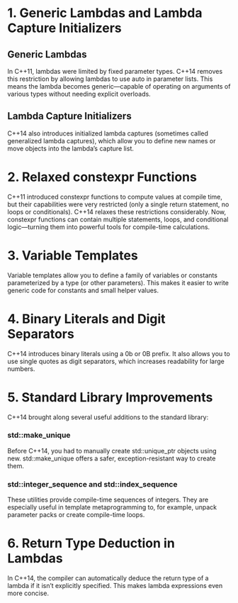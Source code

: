 # 1. Generic Lambdas and Lambda Capture Initializers
## Generic Lambdas
In C++11, lambdas were limited by fixed parameter types. C++14 removes this restriction by allowing lambdas to use auto in parameter lists. This means the lambda becomes generic—capable of operating on arguments of various types without needing explicit overloads.
## Lambda Capture Initializers
C++14 also introduces initialized lambda captures (sometimes called generalized lambda captures), which allow you to define new names or move objects into the lambda’s capture list.
# 2. Relaxed constexpr Functions
C++11 introduced constexpr functions to compute values at compile time, but their capabilities were very restricted (only a single return statement, no loops or conditionals). C++14 relaxes these restrictions considerably. Now, constexpr functions can contain multiple statements, loops, and conditional logic—turning them into powerful tools for compile-time calculations.
# 3. Variable Templates
Variable templates allow you to define a family of variables or constants parameterized by a type (or other parameters). This makes it easier to write generic code for constants and small helper values.
# 4. Binary Literals and Digit Separators
C++14 introduces binary literals using a 0b or 0B prefix. It also allows you to use single quotes as digit separators, which increases readability for large numbers.
# 5. Standard Library Improvements
C++14 brought along several useful additions to the standard library:

### std::make_unique
Before C++14, you had to manually create std::unique_ptr objects using new. std::make_unique offers a safer, exception-resistant way to create them.

### std::integer_sequence and std::index_sequence
These utilities provide compile-time sequences of integers. They are especially useful in template metaprogramming to, for example, unpack parameter packs or create compile-time loops.

# 6. Return Type Deduction in Lambdas
In C++14, the compiler can automatically deduce the return type of a lambda if it isn’t explicitly specified. This makes lambda expressions even more concise.
